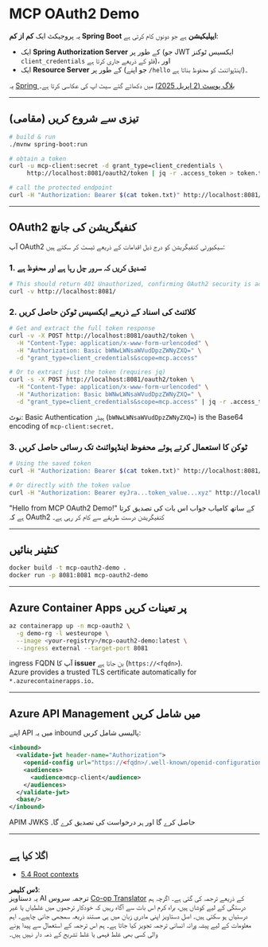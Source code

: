 <!--
CO_OP_TRANSLATOR_METADATA:
{
  "original_hash": "0a7083e660ca0d85fd6a947514c61993",
  "translation_date": "2025-06-12T23:07:39+00:00",
  "source_file": "05-AdvancedTopics/mcp-oauth2-demo/README.md",
  "language_code": "ur"
}
-->
# MCP OAuth2 Demo

یہ پروجیکٹ ایک **کم از کم Spring Boot ایپلیکیشن** ہے جو دونوں کام کرتی ہے:

* ایک **Spring Authorization Server** کے طور پر (جو JWT ایکسیس ٹوکنز `client_credentials` فلو کے ذریعے جاری کرتا ہے)، اور  
* ایک **Resource Server** کے طور پر (جو اپنے `/hello` اینڈپوائنٹ کو محفوظ بناتا ہے)۔

یہ [Spring بلاگ پوسٹ (2 اپریل 2025)](https://spring.io/blog/2025/04/02/mcp-server-oauth2) میں دکھائے گئے سیٹ اپ کی عکاسی کرتا ہے۔

---

## تیزی سے شروع کریں (مقامی)

```bash
# build & run
./mvnw spring-boot:run

# obtain a token
curl -u mcp-client:secret -d grant_type=client_credentials \
     http://localhost:8081/oauth2/token | jq -r .access_token > token.txt

# call the protected endpoint
curl -H "Authorization: Bearer $(cat token.txt)" http://localhost:8081/hello
```

---

## OAuth2 کنفیگریشن کی جانچ

آپ OAuth2 سیکیورٹی کنفیگریشن کو درج ذیل اقدامات کے ذریعے ٹیسٹ کر سکتے ہیں:

### 1. تصدیق کریں کہ سرور چل رہا ہے اور محفوظ ہے

```bash
# This should return 401 Unauthorized, confirming OAuth2 security is active
curl -v http://localhost:8081/
```

### 2. کلائنٹ کی اسناد کے ذریعے ایکسیس ٹوکن حاصل کریں

```bash
# Get and extract the full token response
curl -v -X POST http://localhost:8081/oauth2/token \
  -H "Content-Type: application/x-www-form-urlencoded" \
  -H "Authorization: Basic bWNwLWNsaWVudDpzZWNyZXQ=" \
  -d "grant_type=client_credentials&scope=mcp.access"

# Or to extract just the token (requires jq)
curl -s -X POST http://localhost:8081/oauth2/token \
  -H "Content-Type: application/x-www-form-urlencoded" \
  -H "Authorization: Basic bWNwLWNsaWVudDpzZWNyZXQ=" \
  -d "grant_type=client_credentials&scope=mcp.access" | jq -r .access_token > token.txt
```

نوٹ: Basic Authentication ہیڈر (`bWNwLWNsaWVudDpzZWNyZXQ=`) is the Base64 encoding of `mcp-client:secret`۔

### 3. ٹوکن کا استعمال کرتے ہوئے محفوظ اینڈپوائنٹ تک رسائی حاصل کریں

```bash
# Using the saved token
curl -H "Authorization: Bearer $(cat token.txt)" http://localhost:8081/hello

# Or directly with the token value
curl -H "Authorization: Bearer eyJra...token_value...xyz" http://localhost:8081/hello
```

"Hello from MCP OAuth2 Demo!" کے ساتھ کامیاب جواب اس بات کی تصدیق کرتا ہے کہ OAuth2 کنفیگریشن درست طریقے سے کام کر رہی ہے۔

---

## کنٹینر بنائیں

```bash
docker build -t mcp-oauth2-demo .
docker run -p 8081:8081 mcp-oauth2-demo
```

---

## **Azure Container Apps** پر تعینات کریں

```bash
az containerapp up -n mcp-oauth2 \
  -g demo-rg -l westeurope \
  --image <your-registry>/mcp-oauth2-demo:latest \
  --ingress external --target-port 8081
```

ingress FQDN آپ کا **issuer** بن جاتا ہے (`https://<fqdn>`).  
Azure provides a trusted TLS certificate automatically for `*.azurecontainerapps.io`۔

---

## **Azure API Management** میں شامل کریں

اپنے API میں یہ inbound پالیسی شامل کریں:

```xml
<inbound>
  <validate-jwt header-name="Authorization">
    <openid-config url="https://<fqdn>/.well-known/openid-configuration"/>
    <audiences>
      <audience>mcp-client</audience>
    </audiences>
  </validate-jwt>
  <base/>
</inbound>
```

APIM JWKS حاصل کرے گا اور ہر درخواست کی تصدیق کرے گا۔

---

## اگلا کیا ہے

- [5.4 Root contexts](../mcp-root-contexts/README.md)

**ڈس کلیمر**:  
یہ دستاویز AI ترجمہ سروس [Co-op Translator](https://github.com/Azure/co-op-translator) کے ذریعے ترجمہ کی گئی ہے۔ اگرچہ ہم درستگی کے لیے کوشاں ہیں، براہ کرم اس بات سے آگاہ رہیں کہ خودکار ترجموں میں غلطیاں یا غیر درستیاں ہو سکتی ہیں۔ اصل دستاویز اپنی مادری زبان میں ہی مستند ذریعہ سمجھی جانی چاہیے۔ اہم معلومات کے لیے پیشہ ورانہ انسانی ترجمہ تجویز کیا جاتا ہے۔ ہم اس ترجمہ کے استعمال سے پیدا ہونے والی کسی بھی غلط فہمی یا غلط تشریح کے ذمہ دار نہیں ہیں۔